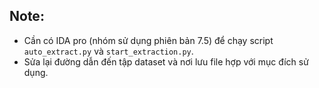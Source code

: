 ## Note:
- Cần có IDA pro (nhóm sử dụng phiên bản 7.5) để chạy script `auto_extract.py` và `start_extraction.py`.
- Sửa lại đường dẫn đến tập dataset và nơi lưu file hợp với mục đích sử dụng.
